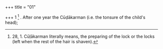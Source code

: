 +++
title = "01"

+++
1 [^1] . After one year the Cūḍākarman (i.e. the tonsure of the child's head);


[^1]:  28, 1. Cūḷākarman literally means, the preparing of the lock or the locks (left when the rest of the hair is shaven).
